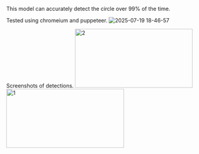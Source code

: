 This model can accurately detect the circle over 99% of the time.

Tested using chromeium and puppeteer.
![2025-07-19 18-46-57](https://github.com/user-attachments/assets/cc2b9a6e-78dc-4aca-ae1c-19033ba1260e)

Screenshots of detections.
<img width="310" height="156" alt="2" src="https://github.com/user-attachments/assets/50afe096-b528-4921-9b30-1b9d5209a8cd" />
<img width="310" height="156" alt="1" src="https://github.com/user-attachments/assets/061847d9-8b85-4f9f-a42b-b5edb2f722db" />
